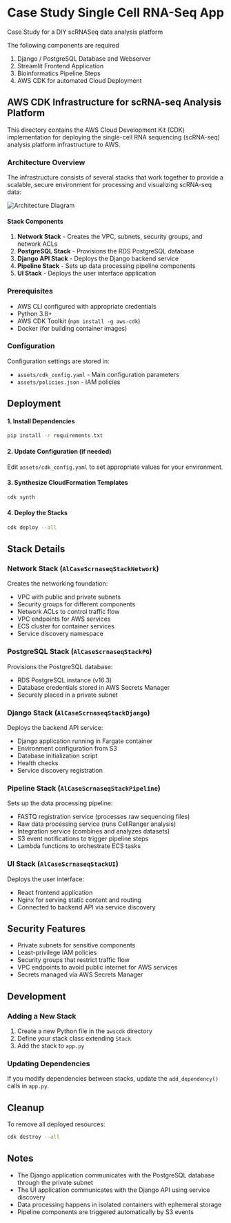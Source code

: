 # Case Study Single Cell RNA-Seq App

Case Study for a DIY scRNASeq data analysis platform

The following components are required

1. Django / PostgreSQL Database and Webserver
2. Streamlit Frontend Application
3. Bioinformatics Pipeline Steps
4. AWS CDK for automated Cloud Deployment


## AWS CDK Infrastructure for scRNA-seq Analysis Platform

This directory contains the AWS Cloud Development Kit (CDK) implementation for deploying the single-cell RNA sequencing (scRNA-seq) analysis platform infrastructure to AWS.

### Architecture Overview

The infrastructure consists of several stacks that work together to provide a scalable, secure environment for processing and visualizing scRNA-seq data:

![Architecture Diagram](docs/architecture.png)

#### Stack Components

1. **Network Stack** - Creates the VPC, subnets, security groups, and network ACLs
2. **PostgreSQL Stack** - Provisions the RDS PostgreSQL database
3. **Django API Stack** - Deploys the Django backend service
4. **Pipeline Stack** - Sets up data processing pipeline components
5. **UI Stack** - Deploys the user interface application

### Prerequisites

- AWS CLI configured with appropriate credentials
- Python 3.8+
- AWS CDK Toolkit (`npm install -g aws-cdk`)
- Docker (for building container images)

### Configuration

Configuration settings are stored in:
- `assets/cdk_config.yaml` - Main configuration parameters
- `assets/policies.json` - IAM policies

## Deployment

#### 1. Install Dependencies

```bash
pip install -r requirements.txt
```

#### 2. Update Configuration (if needed)

Edit `assets/cdk_config.yaml` to set appropriate values for your environment.

#### 3. Synthesize CloudFormation Templates

```bash
cdk synth
```

#### 4. Deploy the Stacks

```bash
cdk deploy --all
```

## Stack Details

### Network Stack (`AlCaseScrnaseqStackNetwork`)

Creates the networking foundation:
- VPC with public and private subnets
- Security groups for different components
- Network ACLs to control traffic flow
- VPC endpoints for AWS services
- ECS cluster for container services
- Service discovery namespace

### PostgreSQL Stack (`AlCaseScrnaseqStackPG`)

Provisions the PostgreSQL database:
- RDS PostgreSQL instance (v16.3)
- Database credentials stored in AWS Secrets Manager
- Securely placed in a private subnet

### Django Stack (`AlCaseScrnaseqStackDjango`)

Deploys the backend API service:
- Django application running in Fargate container
- Environment configuration from S3
- Database initialization script
- Health checks
- Service discovery registration

### Pipeline Stack (`AlCaseScrnaseqStackPipeline`)

Sets up the data processing pipeline:
- FASTQ registration service (processes raw sequencing files)
- Raw data processing service (runs CellRanger analysis)
- Integration service (combines and analyzes datasets)
- S3 event notifications to trigger pipeline steps
- Lambda functions to orchestrate ECS tasks

### UI Stack (`AlCaseScrnaseqStackUI`)

Deploys the user interface:
- React frontend application
- Nginx for serving static content and routing
- Connected to backend API via service discovery

## Security Features

- Private subnets for sensitive components
- Least-privilege IAM policies
- Security groups that restrict traffic flow
- VPC endpoints to avoid public internet for AWS services
- Secrets managed via AWS Secrets Manager

## Development

### Adding a New Stack

1. Create a new Python file in the `awscdk` directory
2. Define your stack class extending `Stack`
3. Add the stack to `app.py`

### Updating Dependencies

If you modify dependencies between stacks, update the `add_dependency()` calls in `app.py`.

## Cleanup

To remove all deployed resources:

```bash
cdk destroy --all
```

## Notes

- The Django application communicates with the PostgreSQL database through the private subnet
- The UI application communicates with the Django API using service discovery
- Data processing happens in isolated containers with ephemeral storage
- Pipeline components are triggered automatically by S3 events